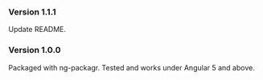 ### Version 1.1.1
Update README.

### Version 1.0.0
Packaged with ng-packagr.
Tested and works under Angular 5 and above.
